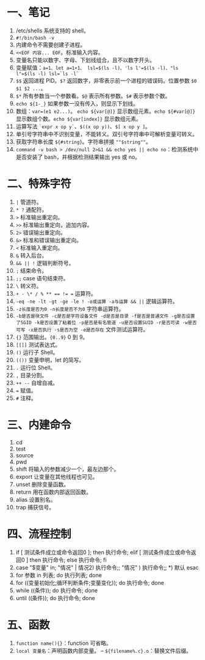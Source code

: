 # 一、笔记

1. /etc/shells 系统支持的 shell。
2. `#!/bin/bash -v`
3. 内建命令不需要创建子进程。
4. `<<EOF 内容... EOF`。标准输入内容。
5. 变量名只能以数字、字母、下划线组合，且不以数字开头。
6. 变量赋值：`` a=1、let a=1+1、 lsl=$(ls -l)、'ls l'=$(ls -l)、"ls l"=$(ls -l) lsl=`ls -l` ``
7. `$$` 返回进程 PID。`$?` 返回数字，非零表示前一个进程的错误码。位置参数 `$0 $1 $2 ...`。
8. `$*` 所有参数当一个参数看。`$@` 表示所有参数。`$#` 表示参数个数。
9. `echo ${1-_}` 如果参数一没有传入，则显示下划线。
10. 数组：`var=(e1 e2...)`。 `echo ${var[@]}` 显示数组元素。`echo ${#var[@]}` 显示数组个数。`echo ${var[index]}` 显示数组元素。
11. 运算写法 `` `expr x op y` ``、`$((x op y))`、`$[ x op y ]`。
12. 单引号字符串中不识别变量，不能转义。双引号字符串中可解析变量可转义。
13. 获取字符串长度 `${#string}`。字符串拼接 `""$string""`。
14. `command -v bash > /dev/null 2>&1 && echo yes || echo no`：检测系统中是否安装了 bash，并根据检测结果输出 yes 或 no。

# 二、特殊字符

1. `|` 管道符。
2. `* ?` 通配符。
3. `>` 标准输出重定向。
4. `>>` 标准输出重定向，追加内容。
5. `2>` 错误输出重定向。
6. `&>` 标准和错误输出重定向。
7. `<` 标准输入重定向。
8. `&` 转入后台。
9. `&& || !` 逻辑判断符号。
10. `;` 结束命令。
11. `;;` case 语句结束符。
12. `\` 转义符。
13. `+ - \* / % ** == != =` 运算符。
14. `-eq -ne -lt -gt -ge -le ! -o或运算 -a与运算 && ||` 逻辑运算符。
15. `-z长度是否为0 -n长度是否不为0` 字符串运算符。
16. `-b是否是块文件 -c是否是字符设备文件 -d是否是目录 -f是否是普通文件 -g是否设置了SGID -k是否设置了粘着位 -p是否是有名管道 -u是否设置SUID -r是否可读 -w是否可写 -x是否执行 -s是否为空 -e是否存在` 文件测试运算符。
17. `{}` 范围输出。`{0..9}` 0 到 9。
18. `[[]]` 测试表达式。
19. `()` 运行子 Shell。
20. `(())` 变量申明，let 的简写。
21. `.` 运行位 Shell。
22. `,` 目录分割。
23. `++ --` 自增自减。
24. `=` 赋值。
25. `#` 注释。

# 三、内建命令

1. cd
2. test
3. source
4. pwd
5. shift 将输入的参数减少一个，最左边那个。
6. export 让变量在其他线程也可见。
7. unset 删除变量函数。
8. return 用在函数内部返回函数。
9. alias 设置别名。
10. trap 捕获信号。

# 四、流程控制

1. if [ 测试条件成立或命令返回0 ]; then 执行命令; elif [ 测试条件成立或命令返回0 ] then 执行命令; else 执行命令; fi
2. case "$变量" in; "情况" | 情况2) 执行命令;; "情况" ) 执行命令;;  *) 默认 esac
3. for 参数 in 列表; do 执行列表; done
4. for ((变量初始化;循环判断条件;变量变化)); do 执行命令; done
5. while ((条件)); do 执行命令; done
6. until ((条件)); do 执行命令; done

# 五、函数

1. `function name(){}`：function 可省略。
2. `local 变量名`：声明函数内部变量。
  – `${filename%.c}.o`：替换文件后缀。
